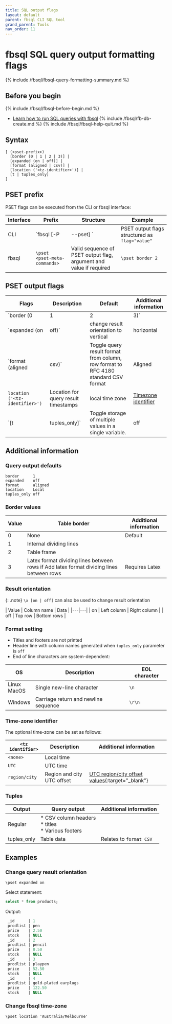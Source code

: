 ```yaml
---
title: SQL output flags
layout: default
parent: fbsql CLI SQL tool
grand_parent: Tools
nav_order: 11
---
```


# fbsql SQL query output formatting flags

{% include /fbsql/fbsql-query-formatting-summary.md %}

## Before you begin

{% include /fbsql/fbsql-before-begin.md %}
* [Learn how to run SQL queries with fbsql](/docs/tools/fbsql/fbsql-running-sql)
{% include /fbsql/fb-db-create.md %}
{% include /fbsql/fbsql-help-quit.md %}

## Syntax

```
[ (<pset-prefix>)
  [border (0 | 1 | 2 | 3)] |
  [expanded (on | off)] |
  [format (aligned | csv)] |
  [location ('<tz-identifier>')] |
  [t | tuples_only]
]
```

## PSET prefix

PSET flags can be executed from the CLI or fbsql interface:

| Interface | Prefix | Structure | Example |
|---|---|---|---|
| CLI | `fbsql [-P|--pset] <pset-meta-commands>` | PSET output flags structured as `flag="value"` | `fbsql --P border="1"` |
| fbsql | `\pset <pset-meta-commands>` | Valid sequence of PSET output flag, argument and value if required | `\pset border 2` |

## PSET output flags

| Flags | Description | Default | Additional information |
|---|---|---|---|
| `border (0 | 1 | 2 | 3)` | Border for table output | 1 | [Border values](#border-values) |
| `expanded (on | off)` | change result orientation to vertical | horizontal | [Result orientation](#query-result-orientation) |
| `format (aligned | csv)` | Toggle query result format from column, row format to RFC 4180 standard CSV format | Aligned | [Format setting](#format-setting) |
| `location ('<tz-identifier>')` | Location for query result timestamps | local time zone | [Timezone identifier](#time-zone-identifier)
| `[t | tuples_only]` | Toggle storage of multiple values in a single variable. | off | [Tuples additional](#pset-tuples) |

## Additional information

### Query output defaults

```
border      1
expanded    off
format      aligned
location    Local
tuples_only off
```

### Border values

| Value | Table border | Additional information |
|---|---|---|
| 0 | None | Default |
| 1 | Internal dividing lines |  |
| 2 | Table frame |  |
| 3 | Latex format dividing lines between rows if Add latex format dividing lines between rows | Requires Latex |

### Result orientation

{: .note}
`\x [on | off]` can also be used to change result orientation

| Value | Column name | Data |
|---|---|
| on | Left column | Right column |
| off | Top row | Bottom rows |

### Format setting

* Titles and footers are not printed
* Header line with column names generated when `tuples_only` parameter is `off`
* End of line characters are system-dependent:

| OS | Description | EOL character |
|---|---|---|
| Linux<br/>MacOS | Single new-line character | `\n` |
| Windows | Carriage return and newline sequence |`\r\n` |

### Time-zone identifier

The optional time-zone can be set as follows:

| `<tz identifier>` | Description | Additional information |
|---|---|---|
| `<none>` | Local time |  |
| `UTC` | UTC time |  |
| `region/city` | Region and city UTC offset | [UTC region/city offset values](https://en.wikipedia.org/wiki/List_of_tz_database_time_zones){:target="_blank"}

### Tuples

| Output | Query output | Additional information |
|---|---|---|
| Regular | * CSV column headers<br/>* titles<br/>* Various footers |  |
| tuples_only | Table data | Relates to `format CSV` |

## Examples

### Change query result orientation

```
\pset expanded on
```

Select statement:
```sql
select * from products;
```

Output:
```sql
 _id      | 1
 prodlist | pen
 price    | 2.50
 stock    | NULL
 _id      | 2
 prodlist | pencil
 price    | 0.50
 stock    | NULL
 _id      | 3
 prodlist | playpen
 price    | 52.50
 stock    | NULL
 _id      | 4
 prodlist | gold-plated earplugs
 price    | 122.50
 stock    | NULL
```

### Change fbsql time-zone

```
\pset location 'Australia/Melbourne'
```
